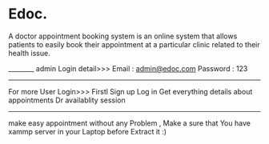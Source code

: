 # Edoc.
A doctor appointment booking system is an online system that allows patients to easily book their appointment at a particular clinic related to their health issue.

________ admin Login detail>>>
Email : admin@edoc.com
Password : 123 

________

For more User Login>>>
Firstl Sign up 
Log in 
Get everything details about 
appointments
Dr availablity 
session 

______ 

make easy appointment without any Problem ,
Make a sure that You have xammp server in your Laptop before Extract it :)

